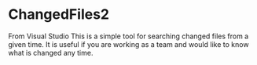 # ChangedFiles2
From Visual Studio
This is a simple tool for searching changed files from a given time. 
It is useful if you are working as a team and would like to know what is changed any time.
